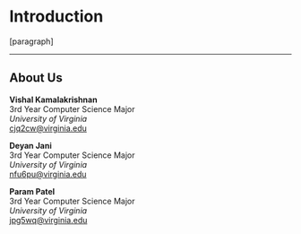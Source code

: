 # Introduction

[paragraph]

- - -
## About Us
__Vishal Kamalakrishnan__  
3rd Year Computer Science Major  
_University of Virginia_  
cjq2cw@virginia.edu

__Deyan Jani__  
3rd Year Computer Science Major  
_University of Virginia_   
nfu6pu@virginia.edu

__Param Patel__  
3rd Year Computer Science Major  
_University of Virginia_  
jpg5wq@virginia.edu

```{tableofcontents}